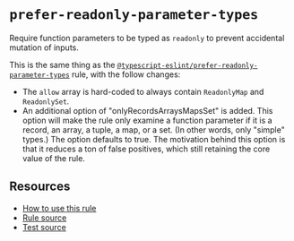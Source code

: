 # `prefer-readonly-parameter-types`

Require function parameters to be typed as `readonly` to prevent accidental mutation of inputs.

This is the same thing as the [`@typescript-eslint/prefer-readonly-parameter-types`](https://typescript-eslint.io/rules/prefer-readonly-parameter-types/) rule, with the follow changes:

- The `allow` array is hard-coded to always contain `ReadonlyMap` and `ReadonlySet`.
- An additional option of "onlyRecordsArraysMapsSet" is added. This option will make the rule only examine a function parameter if it is a record, an array, a tuple, a map, or a set. (In other words, only "simple" types.) The option defaults to true. The motivation behind this option is that it reduces a ton of false positives, which still retaining the core value of the rule.

## Resources

- [How to use this rule](../..)
- [Rule source](https://github.com/complete-ts/complete/blob/main/packages/eslint-plugin-complete/src/rules/prefer-readonly-parameter-types.ts)
- [Test source](https://github.com/complete-ts/complete/blob/main/packages/eslint-plugin-complete/tests/rules/prefer-readonly-parameter-types.test.ts)
